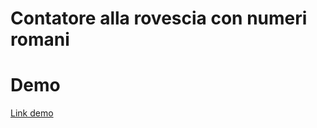 # Contatore alla rovescia con numeri romani

# Demo
[Link demo](https://archistico.github.io/RomanCountdown/)